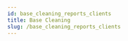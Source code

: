 ```yaml
---
id: base_cleaning_reports_clients
title: Base Cleaning
slug: /base_cleaning_reports_clients
---
```

